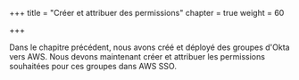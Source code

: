 +++
title = "Créer et attribuer des permissions"
chapter = true
weight = 60

+++

Dans le chapitre précédent, nous avons créé et déployé des groupes d'Okta vers AWS. Nous devons maintenant créer et attribuer les permissions souhaitées pour ces groupes dans AWS SSO.

